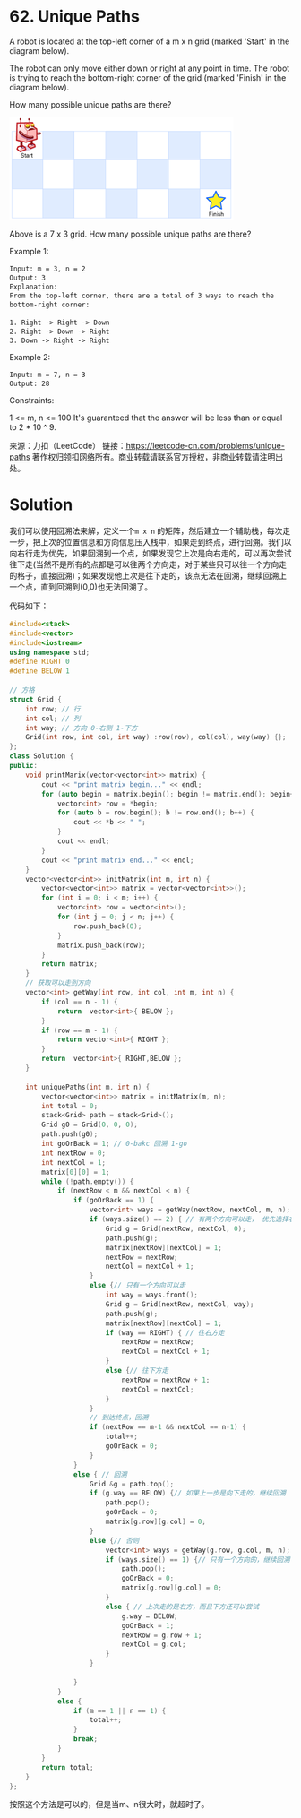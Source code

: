 # 62. Unique Paths

A robot is located at the top-left corner of a m x n grid (marked 'Start' in the diagram below).

The robot can only move either down or right at any point in time. The robot is trying to reach the bottom-right corner of the grid (marked 'Finish' in the diagram below).

How many possible unique paths are there?

![](robot_maze.png)


Above is a 7 x 3 grid. How many possible unique paths are there?

Example 1:

```
Input: m = 3, n = 2
Output: 3
Explanation:
From the top-left corner, there are a total of 3 ways to reach the bottom-right corner:

1. Right -> Right -> Down
2. Right -> Down -> Right
3. Down -> Right -> Right
```

Example 2:

```
Input: m = 7, n = 3
Output: 28
```



Constraints:

1 <= m, n <= 100
It's guaranteed that the answer will be less than or equal to 2 * 10 ^ 9.

来源：力扣（LeetCode）
链接：https://leetcode-cn.com/problems/unique-paths
著作权归领扣网络所有。商业转载请联系官方授权，非商业转载请注明出处。

# Solution

我们可以使用回溯法来解，定义一个`m x n` 的矩阵，然后建立一个辅助栈，每次走一步，把上次的位置信息和方向信息压入栈中，如果走到终点，进行回溯。我们以向右行走为优先，如果回溯到一个点，如果发现它上次是向右走的，可以再次尝试往下走(当然不是所有的点都是可以往两个方向走，对于某些只可以往一个方向走的格子，直接回溯)；如果发现他上次是往下走的，该点无法在回溯，继续回溯上一个点，直到回溯到(0,0)也无法回溯了。

代码如下：

```c++
#include<stack>
#include<vector>
#include<iostream>
using namespace std;
#define RIGHT 0
#define BELOW 1

// 方格
struct Grid {
    int row; // 行
    int col; // 列
    int way; // 方向 0-右侧 1-下方
    Grid(int row, int col, int way) :row(row), col(col), way(way) {};
};
class Solution {
public:
    void printMarix(vector<vector<int>> matrix) {
        cout << "print matrix begin..." << endl;
        for (auto begin = matrix.begin(); begin != matrix.end(); begin++) {
            vector<int> row = *begin;
            for (auto b = row.begin(); b != row.end(); b++) {
                cout << *b << " ";
            }
            cout << endl;
        }
        cout << "print matrix end..." << endl;
    }
    vector<vector<int>> initMatrix(int m, int n) {
        vector<vector<int>> matrix = vector<vector<int>>();
        for (int i = 0; i < m; i++) {
            vector<int> row = vector<int>();
            for (int j = 0; j < n; j++) {
                row.push_back(0);
            }
            matrix.push_back(row);
        }
        return matrix;
    }
    // 获取可以走到方向
    vector<int> getWay(int row, int col, int m, int n) {
        if (col == n - 1) {
            return  vector<int>{ BELOW };
        }
        if (row == m - 1) {
            return vector<int>{ RIGHT };
        }
        return  vector<int>{ RIGHT,BELOW };
    }

    int uniquePaths(int m, int n) {
        vector<vector<int>> matrix = initMatrix(m, n);
        int total = 0;
        stack<Grid> path = stack<Grid>();
        Grid g0 = Grid(0, 0, 0);
        path.push(g0);
        int goOrBack = 1; // 0-bakc 回溯 1-go
        int nextRow = 0;
        int nextCol = 1;
        matrix[0][0] = 1;
        while (!path.empty()) {
            if (nextRow < m && nextCol < n) {
                if (goOrBack == 1) {
                    vector<int> ways = getWay(nextRow, nextCol, m, n);
                    if (ways.size() == 2) { // 有两个方向可以走， 优先选择右方
                        Grid g = Grid(nextRow, nextCol, 0);
                        path.push(g);
                        matrix[nextRow][nextCol] = 1;
                        nextRow = nextRow;
                        nextCol = nextCol + 1;
                    }
                    else {// 只有一个方向可以走
                        int way = ways.front();
                        Grid g = Grid(nextRow, nextCol, way);
                        path.push(g);
                        matrix[nextRow][nextCol] = 1;
                        if (way == RIGHT) { // 往右方走
                            nextRow = nextRow;
                            nextCol = nextCol + 1;
                        }
                        else {// 往下方走
                            nextRow = nextRow + 1;
                            nextCol = nextCol;
                        }
                    }
                    // 到达终点，回溯
                    if (nextRow == m-1 && nextCol == n-1) {
                        total++;
                        goOrBack = 0;
                    }
                }
                else { // 回溯
                    Grid &g = path.top();
                    if (g.way == BELOW) {// 如果上一步是向下走的，继续回溯
                        path.pop();
                        goOrBack = 0;
                        matrix[g.row][g.col] = 0;
                    }
                    else {// 否则
                        vector<int> ways = getWay(g.row, g.col, m, n);
                        if (ways.size() == 1) {// 只有一个方向的，继续回溯
                            path.pop();
                            goOrBack = 0;
                            matrix[g.row][g.col] = 0;
                        }
                        else { // 上次走的是右方，而且下方还可以尝试
                            g.way = BELOW;
                            goOrBack = 1;
                            nextRow = g.row + 1;
                            nextCol = g.col;
                        }
                    }

                }
            }
            else {
                if (m == 1 || n == 1) {
                    total++;
                }
                break;
            }
        }
        return total;
    }
};
```

按照这个方法是可以的，但是当m、n很大时，就超时了。